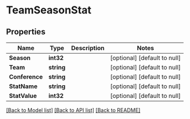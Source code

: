# TeamSeasonStat

## Properties
Name | Type | Description | Notes
------------ | ------------- | ------------- | -------------
**Season** | **int32** |  | [optional] [default to null]
**Team** | **string** |  | [optional] [default to null]
**Conference** | **string** |  | [optional] [default to null]
**StatName** | **string** |  | [optional] [default to null]
**StatValue** | **int32** |  | [optional] [default to null]

[[Back to Model list]](../README.md#documentation-for-models) [[Back to API list]](../README.md#documentation-for-api-endpoints) [[Back to README]](../README.md)

